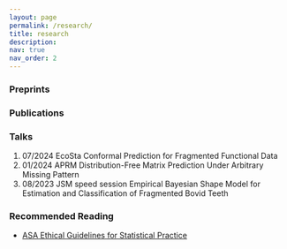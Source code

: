 ```yaml
---
layout: page
permalink: /research/
title: research
description:
nav: true
nav_order: 2
---
```


<!-- Publications Section -->

<div class="section">
  <h3 class="section-title">Preprints</h3>
</div>

<div class="section">
  <h3 class="section-title">Publications</h3>
</div>

<!-- Talks Section -->
<div class="section">
  <h3 class="section-title">Talks</h3>
  <ol>
    <li>07/2024 EcoSta Conformal Prediction for Fragmented Functional Data</li>
    <li>01/2024 APRM Distribution-Free Matrix Prediction Under Arbitrary Missing Pattern</li>
    <li>08/2023 JSM speed session Empirical Bayesian Shape Model for Estimation and Classification of Fragmented Bovid Teeth</li>
  </ol>
</div>

<!-- Recommended Reading Section -->
<div class="section">
  <h3 class="section-title">Recommended Reading</h3>
  <ul>
    <li> <a href="https://www.amstat.org/your-career/ethical-guidelines-for-statistical-practice">ASA Ethical Guidelines for Statistical Practice</a></li>
  </ul>
</div>
